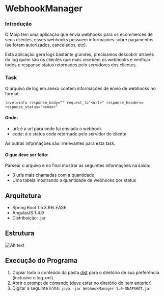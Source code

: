 # WebhookManager

### Introdução

O Moip tem uma aplicação que envia webhooks para os ecommerces de seus clientes, esses webhooks possuem informações sobre pagamentos (se foram autorizados, cancelados, etc).

Esta aplicação gera logs bastante grandes, precisamos descobrir através do log quem são os clientes que mais recebem os webhooks e verificar todos o response status retornados pelo servidores dos clientes.

### Task
O arquivo de log em anexo contém informações de envio de webhooks no format:

`level=info response_body="" request_to"<url>" response_headers= response_status="<code>"`

#### Onde:

* url: é a url para onde foi enviado o webhook
* code: é o status code retornado pelo servidor do cliente

As outras informações são irrelevantes para esta task.

#### O que deve ser feito: 
Parsear o arquivo e no final mostrar as seguintes informações na saída:

* 3 urls mais chamadas com a quantidade
* Uma tabela mostrando a quantidade de webhooks por status

## Arquitetura

* Spring Boot 1.5.3.RELEASE
* AngularJS 1.4.9
* Distribuição: .jar

## Estrutura
![Alt text](https://raw.githubusercontent.com/leticiaalves/WebhookManager/master/docs/FolderStructure.png)

## Execução do Programa
1. Copiar todo o conteúdo da pasta [dist](https://github.com/leticiaalves/WebhookManager/tree/master/dist) para o diretório de sua preferência (inclusive o log.xml).
2. Abrir o prompt de comando (deve estar no diretório do item anterior)
3. Digitar a seguinte linha:
`java -jar WebhookManager-1.0-SNAPSHOT.jar`

